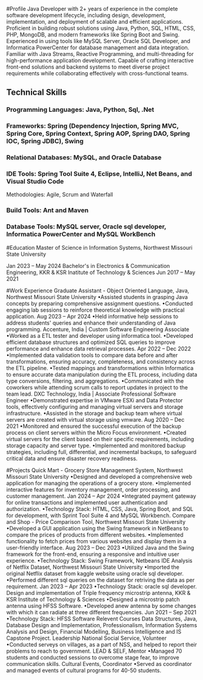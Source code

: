 #Profile
Java Developer with 2+ years of experience in the complete software development lifecycle, including design, development, implementation, and deployment of scalable and efficient applications. Proficient in building robust solutions using Java, Python, SQL, HTML, CSS, PHP, MongoDB, and modern frameworks like Spring Boot and Swing. Experienced in using tools like MySQL Server, Oracle SQL Developer, and Informatica PowerCenter for database management and data integration. Familiar with Java Streams, Reactive Programming, and multi-threading for high-performance application development. Capable of crafting interactive front-end solutions and backend systems to meet diverse project requirements while collaborating effectively with cross-functional teams.

## Technical Skills
### Programming Languages: Java, Python, Sql, .Net
### Frameworks: Spring (Dependency Injection, Spring MVC, Spring Core, Spring Context, Spring AOP, Spring DAO, Spring IOC, Spring JDBC), Swing
### Relational Databases: MySQL, and Oracle Database
### IDE Tools: Spring Tool Suite 4, Eclipse, IntelliJ, Net Beans, and Visual Studio Code
Methodologies: Agile, Scrum and Waterfall
### Build Tools: Ant and Maven
### Database Tools: MySQL server, Oracle sql developer, Informatica PowerCenter and MySQL WorkBench

#Education
Master of Science in Information Systems, Northwest Missouri State University
     

Jan 2023 – May 2024
Bachelor's in Electronics & Communication Engineering, KKR & KSR Inatitute of Technology & Sciences
Jun 2017 – May 2021

#Work Experience
Graduate Assistant - Object Oriented Language, Java, Northwest Missouri State University
•Assisted students in grasping Java concepts by preparing comprehensive assignment questions.
•Conducted engaging lab sessions to reinforce theoretical knowledge with practical application.
Aug 2023 – Apr 2024
•Held informative help sessions to address students' queries and enhance their understanding of Java programming.
Accenture, India | Custom Software Engineering Associate
•Worked as a ETL tester and developer using informatica tool.
•Developed efficient database structures and optimized SQL queries to improve performance and enhance data retrieval processes.
Apr 2022 – Dec 2022
•Implemented data validation tools to compare data before and after transformations, ensuring accuracy, completeness, and consistency across the ETL pipeline.
•Tested mappings and transformations within Informatica to ensure accurate data manipulation during the ETL process, including data type conversions, filtering, and aggregations.
•Communicated with the coworkers while attending scrum calls to report updates in project to the team lead.
DXC Technology, India | Associate Professional Software Engineer
•Demonstrated expertise in VMware ESXi and Data Protector tools, effectively configuring and managing virtual servers and storage infrastructure.
•Assisted in the storage and backup team where virtual servers are created with virtual storage using vmware.
Aug 2020 – Dec 2021
•Monitored and ensured the successful execution of the backup process on client servers within the Micro Focus environment.
•Created virtual servers for the client based on their specific requirements, including storage capacity and server type.
•Implemented and monitored backup strategies, including full, differential, and incremental backups, to safeguard critical data and ensure disaster recovery readiness.


#Projects
Quick Mart - Grocery Store Management System, Northwest Missouri State University
•Designed and developed a comprehensive web application for managing the operations of a grocery store.
•Implemented interactive features for inventory management, order processing, and customer management.
Jan 2024 – Apr 2024
•Integrated payment gateway for online transactions and implemented user authentication and authorization.
•Technology Stack: HTML, CSS, Java, Spring Boot, and SQL for development, with Sprint Tool Suite 4 and MySQL Workbench.
Compare and Shop - Price Comparison Tool, Northwest Missouri State University
•Developed a GUI application using the Swing framework in NetBeans to compare the prices of products from different websites.
•Implemented functionality to fetch prices from various websites and display them in a user-friendly interface.
Aug 2023 – Dec 2023
•Utilized Java and the Swing framework for the front-end, ensuring a responsive and intuitive user experience.
•Technology Stack: Swing Framework, Netbeans IDE
Analysis of Netflix Dataset, Northwest Missouri State University
•Imported the original Netflix dataset from kaggle website using oracle sql developer.
•Performed different sql queries on the dataset for retriving the data as per requirement.
Jan 2023 – Apr 2023
•Technology Stack: oracle sql developer.
Design and implementation of Triple frequency microstrip antenna, 
KKR & KSR Institute of Technology & Sciences
•Designed a microstrip patch antenna using HFSS Software.
•Developed anew antenna by some changes with which it can radiate at three different frequencies.
Jun 2021 – Sep 2021
•Technology Stack: HFSS Software
Relevent Courses
Data Structures, Java, Database Design and Implementation,  Professionalism,  Information Systems Analysis and Design,  Financial Modelling,  Business Intelligence and IS Capstone Project.
Leadership
National Social Service, Volunteer
•Conducted serveys on villages, as a part of NSS, and helped to report their problems to reach to government.
LEAD & SELF, Mentor
•Managed 70 students and conducted sessions to overcome stage fear, to improve communication skills.
Cultural Events, Coordinator
•Served as coordinator and managed events of cultural programs for 40-50 students.

